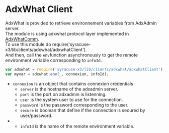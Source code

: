 
# AdxWhat Client  
AdxWhat is provided to retrieve environnement variables from AdxAdmin server.  
The module is using adxwhat protocol layer implemented in [AdxWhatComm](./adxwhatComm.md).  
To use this module do require('syracuse-x3/lib/clients/adxwhat/adxwhatClient').  
And then, call the `env`function asynchronously to get the remote environment variable corresponding to `infoId`.  

``` javascript
var adxwhat = require('syracuse-x3/lib/clients/adxwhat/adxwhatClient');
var myvar = adxwhat.env(_, connexion, infoId);
```

* `connexion` is an object that contains connexion credentials :  
   * `server` is the hostname of the adxadmin server.  
   * `port` is the port on adxadmin is listenning.  
   * `user` is the system user to use for the connection.  
   * `password` is the password corresponding to the user.  
   * `secure` is boolean that define if the connection is secured by user/password.  
* * `infoId` is the name of the remote environment variable.  


